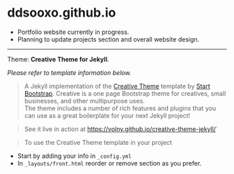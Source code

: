 # ddsooxo.github.io
- Portfolio website currently in progress.
- Planning to update projects section and overall website design.
***

Theme:  **Creative Theme for Jekyll**. 

_Please refer to template information below._
> A Jekyll implementation of the [Creative Theme](http://startbootstrap.com/template-overviews/creative/) template by [Start Bootstrap](http://startbootstrap.com).
Creative is a one page Bootstrap theme for creatives, small businesses, and other multipurpose uses.\
The theme includes a number of rich features and plugins that you can use as a great boilerplate for your next Jekyll project! 

> See it live in action at <https://volny.github.io/creative-theme-jekyll/>`

> To use the Creative Theme template in your project
* Start by adding your info in `_config.yml`
*  In `_layouts/front.html` reorder or remove section as you prefer.

